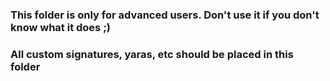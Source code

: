 ### This folder is only for advanced users. Don't use it if you don't know what it does ;) 
### All custom signatures, yaras, etc should be placed in this folder

